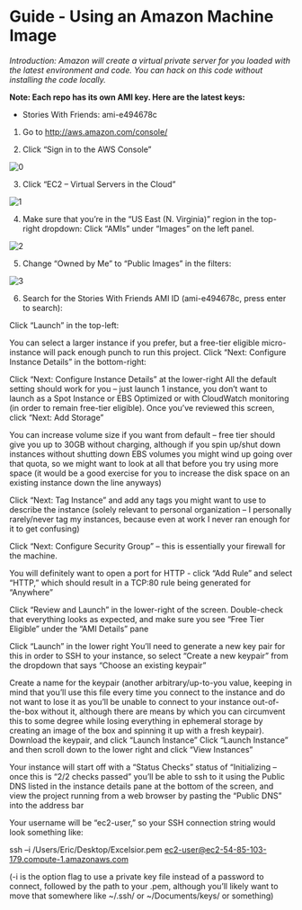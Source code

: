 # Guide - Using an Amazon Machine Image

*Introduction: Amazon will create a virtual private server for you loaded with the latest environment and code. You can hack on this code without installing the code locally.*

**Note: Each repo has its own AMI key. Here are the latest keys:**
- Stories With Friends: ami-e494678c



1. Go to http://aws.amazon.com/console/


2. Click “Sign in to the AWS Console”

![0](https://s3.amazonaws.com/Empirical-Documentation/AMI-Install/image00.png)


3. Click “EC2 – Virtual Servers in the Cloud”


![1](https://s3.amazonaws.com/Empirical-Documentation/AMI-Install/image01.png)


4. Make sure that you’re in the “US East (N. Virginia)” region in the top-right dropdown:
Click “AMIs” under “Images” on the left panel.


![2](https://s3.amazonaws.com/Empirical-Documentation/AMI-Install/image14.png)


5. Change “Owned by Me” to “Public Images” in the filters:


![3](https://s3.amazonaws.com/Empirical-Documentation/AMI-Install/image17.png)

6. Search for the Stories With Friends AMI ID (ami-e494678c, press enter to search):

Click “Launch” in the top-left:

You can select a larger instance if you prefer, but a free-tier eligible micro-instance will pack enough punch to run this project.  Click “Next:  Configure Instance Details” in the bottom-right:

Click “Next:  Configure Instance Details” at the lower-right
All the default setting should work for you – just launch 1 instance, you don’t want to launch as a Spot Instance or EBS Optimized or with CloudWatch monitoring (in order to remain free-tier eligible).  Once you’ve reviewed this screen, click “Next:  Add Storage”

You can increase volume size if you want from default – free tier should give you up to 30GB without charging, although if you spin up/shut down instances without shutting down EBS volumes you might wind up going over that quota, so we might want to look at all that before you try using more space (it would be a good exercise for you to increase the disk space on an existing instance down the line anyways)

Click “Next: Tag Instance” and add any tags you might want to use to describe the instance (solely relevant to personal organization – I personally rarely/never tag my instances, because even at work I never ran enough for it to get confusing)

Click “Next: Configure Security Group” – this is essentially your firewall for the machine.

You will definitely want to open a port for HTTP - click “Add Rule” and select “HTTP,” which should result in a TCP:80 rule being generated for “Anywhere”

Click “Review and Launch” in the lower-right of the screen.  Double-check that everything looks as expected, and make sure you see “Free Tier Eligible” under the “AMI Details” pane

Click “Launch” in the lower right
You’ll need to generate a new key pair for this in order to SSH to your instance, so select “Create a new keypair” from the dropdown that says “Choose an existing keypair”

Create a name for the keypair (another arbitrary/up-to-you value, keeping in mind that you’ll use this file every time you connect to the instance and do not want to lose it as you’ll be unable to connect to your instance out-of-the-box without it, although there are means by which you can circumvent this to some degree while losing everything in ephemeral storage by creating an image of the box and spinning it up with a fresh keypair).  Download the keypair, and click “Launch Instance” 
Click “Launch Instance” and then scroll down to the lower right and click “View Instances”

Your instance will start off with a “Status Checks” status of “Initializing – once this is “2/2 checks passed” you’ll be able to ssh to it using the Public DNS listed in the instance details pane at the bottom of the screen, and view the project running from a web browser by pasting the “Public DNS” into the address bar





Your username will be “ec2-user,” so your SSH connection string would look something like:

ssh –i /Users/Eric/Desktop/Excelsior.pem ec2-user@ec2-54-85-103-179.compute-1.amazonaws.com

(-i is the option flag to use a private key file instead of a password to connect, followed by the path to your .pem, although you’ll likely want to move that somewhere like ~/.ssh/ or ~/Documents/keys/ or something)
